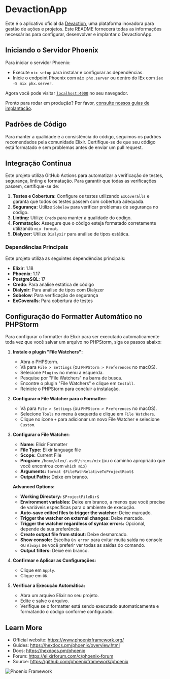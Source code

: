 # DevactionApp

Este é o aplicativo oficial da [Devaction](https://devaction.com.br), uma plataforma inovadora para gestão de ações e projetos. Este README fornecerá todas as informações necessárias para configurar, desenvolver e implantar o DevactionApp.

## Iniciando o Servidor Phoenix

Para iniciar o servidor Phoenix:

* Execute `mix setup` para instalar e configurar as dependências.
* Inicie o endpoint Phoenix com `mix phx.server` ou dentro do IEx com `iex -S mix phx.server`.

Agora você pode visitar [`localhost:4000`](http://localhost:4000) no seu navegador.

Pronto para rodar em produção? Por favor, [consulte nossos guias de implantação](https://hexdocs.pm/phoenix/deployment.html).

## Padrões de Código

Para manter a qualidade e a consistência do código, seguimos os padrões recomendados pela comunidade Elixir. Certifique-se de que seu código está formatado e sem problemas antes de enviar um pull request.

## Integração Contínua

Este projeto utiliza GitHub Actions para automatizar a verificação de testes, segurança, linting e formatação. Para garantir que todas as verificações passem, certifique-se de:

1. **Testes e Cobertura:** Configure os testes utilizando `ExCoveralls` e garanta que todos os testes passem com cobertura adequada.
2. **Segurança:** Utilize `Sobelow` para verificar problemas de segurança no código.
3. **Linting:** Utilize `Credo` para manter a qualidade do código.
4. **Formatação:** Assegure que o código esteja formatado corretamente utilizando `mix format`.
5. **Dialyzer:** Utilize `Dialyxir` para análise de tipos estática.

### Dependências Principais

Este projeto utiliza as seguintes dependências principais:

- **Elixir**: 1.18
- **Phoenix**: 1.17
- **PostgreSQL**: 17
- **Credo**: Para análise estática de código
- **Dialyxir**: Para análise de tipos com Dialyzer
- **Sobelow**: Para verificação de segurança
- **ExCoveralls**: Para cobertura de testes

## Configuração do Formatter Automático no PHPStorm

Para configurar o formatter do Elixir para ser executado automaticamente toda vez que você salvar um arquivo no PHPStorm, siga os passos abaixo:

1. **Instale o plugin "File Watchers":**
    - Abra o PHPStorm.
    - Vá para `File > Settings` (ou `PHPStorm > Preferences` no macOS).
    - Selecione `Plugins` no menu à esquerda.
    - Pesquise por "File Watchers" na barra de busca.
    - Encontre o plugin "File Watchers" e clique em `Install`.
    - Reinicie o PHPStorm para concluir a instalação.

2. **Configurar o File Watcher para o Formatter:**
    - Vá para `File > Settings` (ou `PHPStorm > Preferences` no macOS).
    - Selecione `Tools` no menu à esquerda e clique em `File Watchers`.
    - Clique no ícone `+` para adicionar um novo File Watcher e selecione `Custom`.

3. **Configurar o File Watcher:**
    - **Name:** Elixir Formatter
    - **File Type:** Elixir language file
    - **Scope:** Current File
    - **Program:** `/home/alex/.asdf/shims/mix` (ou o caminho apropriado que você encontrou com `which mix`)
    - **Arguments:** `format $FilePathRelativeToProjectRoot$`
    - **Output Paths:** Deixe em branco.

   **Advanced Options:**
    - **Working Directory:** `$ProjectFileDir$`
    - **Environment variables:** Deixe em branco, a menos que você precise de variáveis específicas para o ambiente de execução.
    - **Auto-save edited files to trigger the watcher:** Deixe marcado.
    - **Trigger the watcher on external changes:** Deixe marcado.
    - **Trigger the watcher regardless of syntax errors:** Opcional, depende de sua preferência.
    - **Create output file from stdout:** Deixe desmarcado.
    - **Show console:** Escolha `On error` para evitar muita saída no console ou `Always` se você preferir ver todas as saídas do comando.
    - **Output filters:** Deixe em branco.

4. **Confirmar e Aplicar as Configurações:**
    - Clique em `Apply`.
    - Clique em `OK`.

5. **Verificar a Execução Automática:**
    - Abra um arquivo Elixir no seu projeto.
    - Edite e salve o arquivo.
    - Verifique se o formatter está sendo executado automaticamente e formatando o código conforme configurado.

## Learn More

- Official website: https://www.phoenixframework.org/
- Guides: https://hexdocs.pm/phoenix/overview.html
- Docs: https://hexdocs.pm/phoenix
- Forum: https://elixirforum.com/c/phoenix-forum
- Source: https://github.com/phoenixframework/phoenix

![Phoenix Framework](https://raw.githubusercontent.com/phoenixframework/phoenix/master/priv/static/images/phoenix.png)
